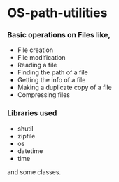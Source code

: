 # OS-path-utilities

### Basic operations on Files like,
+ File creation
+ File modification
+ Reading a file
+ Finding the path of a file
+ Getting the info of a file
+ Making a duplicate copy of a file
+ Compressing files

### Libraries used
+ shutil
+ zipfile
+ os
+ datetime
+ time

and some classes.

